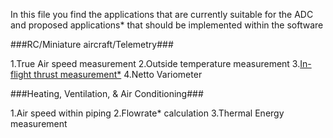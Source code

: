 In this file you find the applications that are currently suitable for the ADC and proposed applications* that should be implemented within the software

###RC/Miniature aircraft/Telemetry###

1.True Air speed measurement
2.Outside temperature measurement
3.[In-flight thrust measurement*](http://arc.aiaa.org/doi/abs/10.2514/3.43575?journalCode=ja)
4.Netto Variometer 

###Heating, Ventilation, & Air Conditioning###

1.Air speed within piping
2.Flowrate* calculation
3.Thermal Energy measurement

